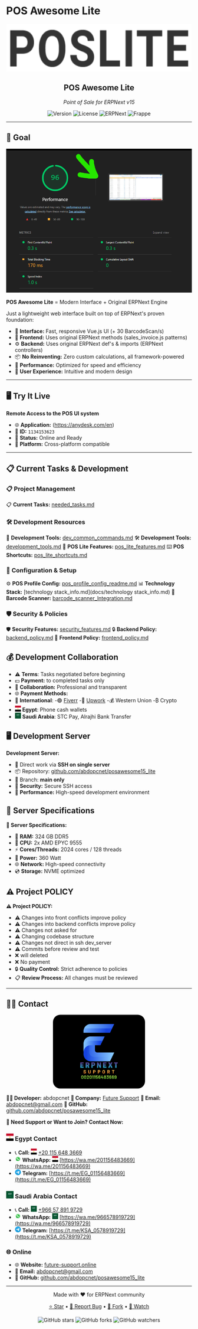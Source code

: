 # POS Awesome Lite

<div align="center">
    <img src="./imgs/pos_lite.png" height="128" alt="POS Awesome Lite Logo">
    <h2>POS Awesome Lite</h2>
    <p><em>Point of Sale for ERPNext v15</em></p>

![Version](https://img.shields.io/badge/version-24.10.2025-blue)
![License](https://img.shields.io/badge/license-GPLv3-green)
![ERPNext](https://img.shields.io/badge/ERPNext-v15-orange)
![Frappe](https://img.shields.io/badge/Frappe-v15-red)
</div>

---

## 🎯 Goal

![POS Awesome metrics snapshot](./imgs/metrics_24_10_2025_06_00_am.png)

**POS Awesome Lite** = Modern Interface + Original ERPNext Engine

Just a lightweight web interface built on top of ERPNext's proven foundation:

- 🎨 **Interface:** Fast, responsive Vue.js UI (+ 30 BarcodeScan/s)
- 🔧 **Frontend:** Uses original ERPNext methods (sales_invoice.js patterns)
- ⚙️ **Backend:** Uses original ERPNext def's & imports (ERPNext controllers)
- 📦 **No Reinventing:** Zero custom calculations, all framework-powered
- 🚀 **Performance:** Optimized for speed and efficiency
- 🎯 **User Experience:** Intuitive and modern design

---

## 🖥️ Try It Live

**Remote Access to the POS UI system**

- 🌐 **Application:** (<https://anydesk.com/en>)
- 🔑 **ID:** `1134153623`
- 🚀 **Status:** Online and Ready
- 📱 **Platform:** Cross-platform compatible

---

## 📋 Current Tasks & Development

### 📋 **Project Management**

📋 **Current Tasks:** [needed_tasks.md](docs/needed_tasks.md)

### 🛠️ **Development Resources**

🔧 **Development Tools:** [dev_common_commands.md](docs/dev_common_commands.md)
🛠️ **Development Tools:** [development_tools.md](docs/development_tools.md)
📱 **POS Lite Features:** [pos_lite_features.md](docs/pos_lite_features.md)
⌨️ **POS Shortcuts:** [pos_lite_shortcuts.md](docs/pos_lite_shortcuts.md)

### 🔧 **Configuration & Setup**

⚙️ **POS Profile Config:** [pos_profile_config_readme.md](docs/pos_profile_config_readme.md)
📊 **Technology Stack:** [technology stack_info.md](docs/technology stack_info.md)
📱 **Barcode Scanner:** [barcode_scanner_lntegration.md](docs/barcode_scanner_lntegration.md)

### 🛡️ **Security & Policies**

🛡️ **Security Features:** [security_features.md](docs/security_features.md)
🔒 **Backend Policy:** [backend_policy.md](docs/backend_policy.md)
🎨 **Frontend Policy:** [frontend_policy.md](docs/frontend_policy.md)

## 💰 Development Collaboration

- ⚠️ **Terms**: Tasks negotiated before beginning
- 💵 **Payment:** to completed tasks only
- 🤝 **Collaboration:** Professional and transparent
- 🌐 **Payment Methods:**
- 💼 **International**:
  -🟢 [Fiverr](https://fiverr.com)
  -🔵 [Upwork](https://upwork.com)
  -💰 Western Union
  -₿ Crypto
- <img src="./imgs/Egypt.svg" width="16" height="16" alt="Egypt Flag"> **Egypt**: Phone cash wallets
- <img src="./imgs/Saudi_Arabia.svg" width="16" height="16" alt="Saudi Arabia Flag"> **Saudi Arabia**: STC Pay, Alrajhi Bank Transfer

## 🖥️ Development Server

**Development Server:**

- 🔗 Direct work via **SSH on single server**
- 📦 Repository: [github.com/abdopcnet/posawesome15_lite](https://github.com/abdopcnet/posawesome15_lite)
- 🌿 Branch: **main only**
- 🔐 **Security:** Secure SSH access
- 🚀 **Performance:** High-speed development environment

## 🐢 Server Specifications

**🐢 Server Specifications:**

- 💾 **RAM:** 324 GB DDR5
- 🔧 **CPU:** 2x AMD EPYC 9555
- ⚡ **Cores/Threads:** 2024 cores / 128 threads
- 🔋 **Power:** 360 Watt
- 🌐 **Network:** High-speed connectivity
- 💿 **Storage:** NVME optimized

## ⚠️ Project POLICY

**⚠️ Project POLICY:**

- ⚠️ Changes into front conflicts improve policy
- ⚠️ Changes into backend conflicts improve policy
- ⚠️ Changes not asked for
- ⚠️ Changing codebase structure
- ⚠️ Changes not direct in ssh dev_server
- ⚠️ Commits before review and test
- ❌ will deleted
- ❌ No payment
- 🔒 **Quality Control:** Strict adherence to policies
- 📋 **Review Process:** All changes must be reviewed

---

## 👨‍💻 Contact

<div align="center">
    <img src="./imgs/ERPNext-support.png" height="200" alt="Future Support" style="border-radius: 20px;">
</div>

**👨‍💻 Developer:** abdopcnet
**🏢 Company:** [Future Support](https://www.future-support.online/)
**📧 Email:** <abdopcnet@gmail.com>
**🐙 GitHub:** [github.com/abdopcnet/posawesome15_lite](https://github.com/abdopcnet/posawesome15_lite)

**🤝 Need Support or Want to Join? Contact Now:**

### <img src="./imgs/Egypt.svg" width="20" height="20" alt="Egypt Flag"> Egypt Contact

- 📞 **Call:** <img src="./imgs/Egypt.svg" width="16" height="16" alt="Egypt Flag"> [+20 115 648 3669](tel:+201156483669)
- <img src="./imgs/whatsapp.svg" width="16" height="16" alt="WhatsApp"> **WhatsApp:** <img src="./imgs/Egypt.svg" width="16" height="16" alt="Egypt Flag"> [https://wa.me/201156483669](https://wa.me/201156483669)
- <img src="./imgs/telegram.svg" width="16" height="16" alt="Telegram"> **Telegram:** [https://t.me/EG_01156483669](https://t.me/EG_01156483669)

### <img src="./imgs/Saudi_Arabia.svg" width="20" height="20" alt="Saudi Arabia Flag"> Saudi Arabia Contact

- 📞 **Call:** <img src="./imgs/Saudi_Arabia.svg" width="16" height="16" alt="Saudi Arabia Flag"> [+966 57 891 9729](tel:+966578919729)
- <img src="./imgs/whatsapp.svg" width="16" height="16" alt="WhatsApp"> **WhatsApp:** <img src="./imgs/Saudi_Arabia.svg" width="16" height="16" alt="Saudi Arabia Flag"> [https://wa.me/966578919729](https://wa.me/966578919729)
- <img src="./imgs/telegram.svg" width="16" height="16" alt="Telegram"> **Telegram:** [https://t.me/KSA_0578919729](https://t.me/KSA_0578919729)

### 🌐 Online

- 🌐 **Website:** [future-support.online](https://www.future-support.online/)
- 📧 **Email:** <abdopcnet@gmail.com>
- 🐙 **GitHub:** [github.com/abdopcnet/posawesome15_lite](https://github.com/abdopcnet/posawesome15_lite)

---

<div align="center">
    <p>Made with ❤️ for ERPNext community</p>
    <p>
        <a href="https://github.com/abdopcnet/posawesome15_lite">⭐ Star</a> •
        <a href="https://github.com/abdopcnet/posawesome15_lite/issues">🐛 Report Bug</a> •
        <a href="https://github.com/abdopcnet/posawesome15_lite/fork">🍴 Fork</a> •
        <a href="https://github.com/abdopcnet/posawesome15_lite/stargazers">👀 Watch</a>
    </p>
    <p>
        <img src="https://img.shields.io/github/stars/abdopcnet/posawesome15_lite?style=social" alt="GitHub stars">
        <img src="https://img.shields.io/github/forks/abdopcnet/posawesome15_lite?style=social" alt="GitHub forks">
        <img src="https://img.shields.io/github/watchers/abdopcnet/posawesome15_lite?style=social" alt="GitHub watchers">
    </p>
</div>
